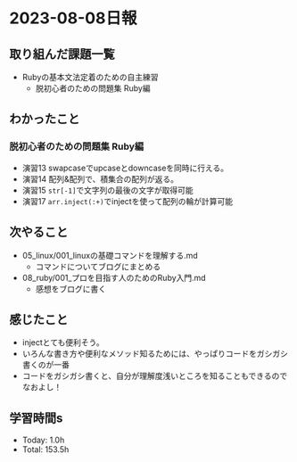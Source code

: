 # 2023-08-08日報

## 取り組んだ課題一覧
* Rubyの基本文法定着のための自主練習
  * 脱初心者のための問題集 Ruby編

## わかったこと
### 脱初心者のための問題集 Ruby編
* 演習13 swapcaseでupcaseとdowncaseを同時に行える。
* 演習14 配列&配列で、積集合の配列が返る。
* 演習15 `str[-1]`で文字列の最後の文字が取得可能
* 演習17 `arr.inject(:+)`でinjectを使って配列の輪が計算可能

## 次やること
* 05_linux/001_linuxの基礎コマンドを理解する.md
  * コマンドについてブログにまとめる
* 08_ruby/001_プロを目指す人のためのRuby入門.md
  * 感想をブログに書く

## 感じたこと
* injectとても便利そう。
* いろんな書き方や便利なメソッド知るためには、やっぱりコードをガシガシ書くのが一番
* コードをガシガシ書くと、自分が理解度浅いところを知ることもできるのでなおよし！

## 学習時間s
* Today: 1.0h
* Total: 153.5h

